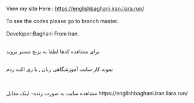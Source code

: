 View my site Here : https://englishbaghani.iran.liara.run/
<br>
</br>
To see the codes please go to branch master.
<br>
</br>
Developer:Baghani From Iran.
<br>
</br>


برای مشاهده کدها لطفا به برنچ مستر بروید
<br>
</br>

نمونه کار سایت آموزشگاهی زبان , با ری اکت زدم

<br>
</br>
مشاهده سایت به صورت زنده- لینک مقابل   https://englishbaghani.iran.liara.run/

  

